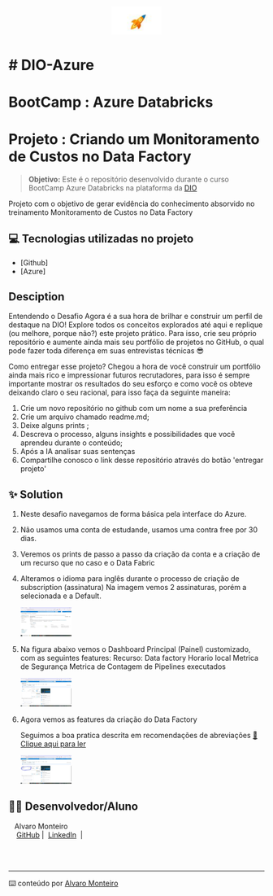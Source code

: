 <p align="center">
    <img width="100" src="iniciorapido.JPG">
</p>
<p align="left"><h1> # DIO-Azure  </h1></p>
<p align="center"><h1>BootCamp : Azure Databricks </h1></p>


# Projeto : Criando um Monitoramento de Custos no Data Factory


 > **Objetivo:** Este é o repositório desenvolvido durante o curso BootCamp Azure Databricks na plataforma da [DIO](https://dio.me)

Projeto com o objetivo de gerar evidência do conhecimento absorvido no treinamento Monitoramento de Custos no Data Factory


## 💻 Tecnologias utilizadas no projeto

- [Github] 
- [Azure]

##    Desciption

Entendendo o Desafio
Agora é a sua hora de brilhar e construir um perfil de destaque na DIO! Explore todos os conceitos explorados até aqui e replique (ou melhore, porque não?) este projeto prático. Para isso, crie seu próprio repositório e aumente ainda mais seu portfólio de projetos no GitHub, o qual pode fazer toda diferença em suas entrevistas técnicas 😎

Como entregar esse projeto?
Chegou a hora de você construir um portfólio ainda mais rico e impressionar futuros recrutadores, para isso é sempre importante mostrar os resultados do seu esforço
e como você os obteve deixando claro o seu racional, para isso faça da seguinte maneira:

1. Crie um novo repositório no github com um nome a sua preferência
2. Crie um arquivo chamado readme.md;
3.    Deixe alguns prints ;
4.    Descreva o processo, alguns insights e possibilidades que você aprendeu durante o conteúdo;
5.    Após a IA analisar suas sentenças
6. Compartilhe conosco o link desse repositório através do botão 'entregar projeto'

 
## ✨ Solution

  1) Neste desafio navegamos de forma básica pela interface do Azure.
  2) Não usamos uma conta de estudande, usamos uma contra free por 30 dias.
  3) Veremos os prints de passo a passo da criação da conta e a criação de um recurso que no caso e o Data Fabric
  4) Alteramos o idioma para inglês durante o processo de criação de subscription (assinatura)
     Na imagem vemos 2 assinaturas, porém a selecionada e a Default.
     <p align="left">
       <img width="100" src="asset/1_Assinatura_azure.jpg">
     </p>
  5) Na figura abaixo vemos o Dashboard Principal (Painel) customizado, com as seguintes features:
     Recurso: Data factory
              Horario local
              Metrica de Segurança
              Metrica de Contagem de Pipelines executados
      <p align="left">
       <img width="100" src="asset/2_Dashboardprincipal.jpg">
      </p>
  6) Agora vemos as features da criação do Data Factory
 
     Seguimos a boa pratica descrita em recomendações de abreviações
     <a href="https://learn.microsoft.com/pt-br/azure/cloud-adoption-framework/ready/azure-best-practices/resource-abbreviations" title="Recomendações de Abreviações"> 📕Clique aqui para ler</a>
      <p align="left">
       <img width="100" src="asset/3_Dashboardprincipal_ADF.jpg">
      </p>
    
     
## 👨‍💻 Desenvolvedor/Aluno

<p>
    <p>&nbsp&nbsp&nbspAlvaro Monteiro<br>
    &nbsp&nbsp&nbsp
    <a href="https://github.com/Alvaro-MSJR">
    GitHub</a>&nbsp;|&nbsp;
    <a href="www.linkedin.com/in/alvaro-monteiro-silva">LinkedIn</a>
&nbsp;|&nbsp;</p>
</p>
<br/><br/>
<p>

---
⌨️ conteúdo por [Alvaro Monteiro](https://github.com/Alvaro-MSJR)
